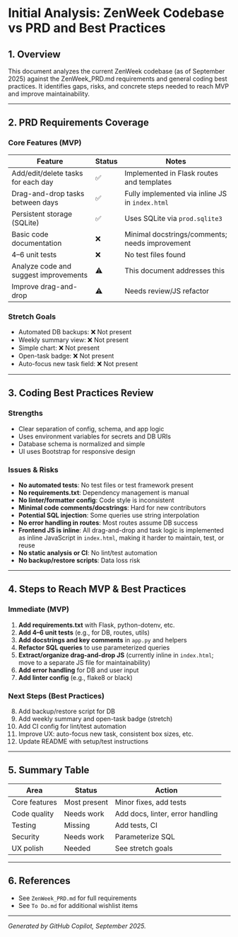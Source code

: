 # Initial Analysis: ZenWeek Codebase vs PRD and Best Practices

## 1. Overview
This document analyzes the current ZenWeek codebase (as of September 2025) against the ZenWeek_PRD.md requirements and general coding best practices. It identifies gaps, risks, and concrete steps needed to reach MVP and improve maintainability.

---

## 2. PRD Requirements Coverage

### Core Features (MVP)
| Feature | Status | Notes |
|---------|--------|-------|
| Add/edit/delete tasks for each day | ✅ | Implemented in Flask routes and templates |
| Drag-and-drop tasks between days | ✅ | Fully implemented via inline JS in `index.html` |
| Persistent storage (SQLite) | ✅ | Uses SQLite via `prod.sqlite3` |
| Basic code documentation | ❌ | Minimal docstrings/comments; needs improvement |
| 4–6 unit tests | ❌ | No test files found |
| Analyze code and suggest improvements | ⚠️ | This document addresses this |
| Improve drag-and-drop | ⚠️ | Needs review/JS refactor |

### Stretch Goals
- Automated DB backups: ❌ Not present
- Weekly summary view: ❌ Not present
- Simple chart: ❌ Not present
- Open-task badge: ❌ Not present
- Auto-focus new task field: ❌ Not present

---

## 3. Coding Best Practices Review

### Strengths
- Clear separation of config, schema, and app logic
- Uses environment variables for secrets and DB URIs
- Database schema is normalized and simple
- UI uses Bootstrap for responsive design

### Issues & Risks
- **No automated tests**: No test files or test framework present
- **No requirements.txt**: Dependency management is manual
- **No linter/formatter config**: Code style is inconsistent
- **Minimal code comments/docstrings**: Hard for new contributors
- **Potential SQL injection**: Some queries use string interpolation
- **No error handling in routes**: Most routes assume DB success
- **Frontend JS is inline**: All drag-and-drop and task logic is implemented as inline JavaScript in `index.html`, making it harder to maintain, test, or reuse
- **No static analysis or CI**: No lint/test automation
- **No backup/restore scripts**: Data loss risk

---

## 4. Steps to Reach MVP & Best Practices

### Immediate (MVP)
1. **Add requirements.txt** with Flask, python-dotenv, etc.
2. **Add 4–6 unit tests** (e.g., for DB, routes, utils)
3. **Add docstrings and key comments** in `app.py` and helpers
4. **Refactor SQL queries** to use parameterized queries
5. **Extract/organize drag-and-drop JS** (currently inline in `index.html`; move to a separate JS file for maintainability)
6. **Add error handling** for DB and user input
7. **Add linter config** (e.g., flake8 or black)

### Next Steps (Best Practices)
8. Add backup/restore script for DB
9. Add weekly summary and open-task badge (stretch)
10. Add CI config for lint/test automation
11. Improve UX: auto-focus new task, consistent box sizes, etc.
12. Update README with setup/test instructions

---

## 5. Summary Table
| Area | Status | Action |
|------|--------|--------|
| Core features | Most present | Minor fixes, add tests |
| Code quality | Needs work | Add docs, linter, error handling |
| Testing | Missing | Add tests, CI |
| Security | Needs work | Parameterize SQL |
| UX polish | Needed | See stretch goals |

---

## 6. References
- See `ZenWeek_PRD.md` for full requirements
- See `To Do.md` for additional wishlist items

---

*Generated by GitHub Copilot, September 2025.*
